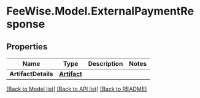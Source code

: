 # FeeWise.Model.ExternalPaymentResponse

## Properties

Name | Type | Description | Notes
------------ | ------------- | ------------- | -------------
**ArtifactDetails** | [**Artifact**](Artifact.md) |  | 

[[Back to Model list]](../README.md#documentation-for-models) [[Back to API list]](../README.md#documentation-for-api-endpoints) [[Back to README]](../README.md)


